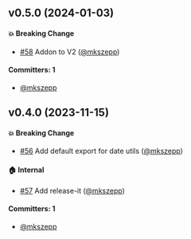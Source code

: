 

## v0.5.0 (2024-01-03)

#### :boom: Breaking Change
* [#58](https://github.com/cibernox/ember-power-calendar-moment/pull/58) Addon to V2 ([@mkszepp](https://github.com/mkszepp))

#### Committers: 1
- [@mkszepp](https://github.com/mkszepp)

## v0.4.0 (2023-11-15)

#### :boom: Breaking Change
* [#56](https://github.com/cibernox/ember-power-calendar-moment/pull/56) Add default export for date utils ([@mkszepp](https://github.com/mkszepp))

#### :house: Internal
* [#57](https://github.com/cibernox/ember-power-calendar-moment/pull/57) Add release-it ([@mkszepp](https://github.com/mkszepp))

#### Committers: 1
- [@mkszepp](https://github.com/mkszepp)

